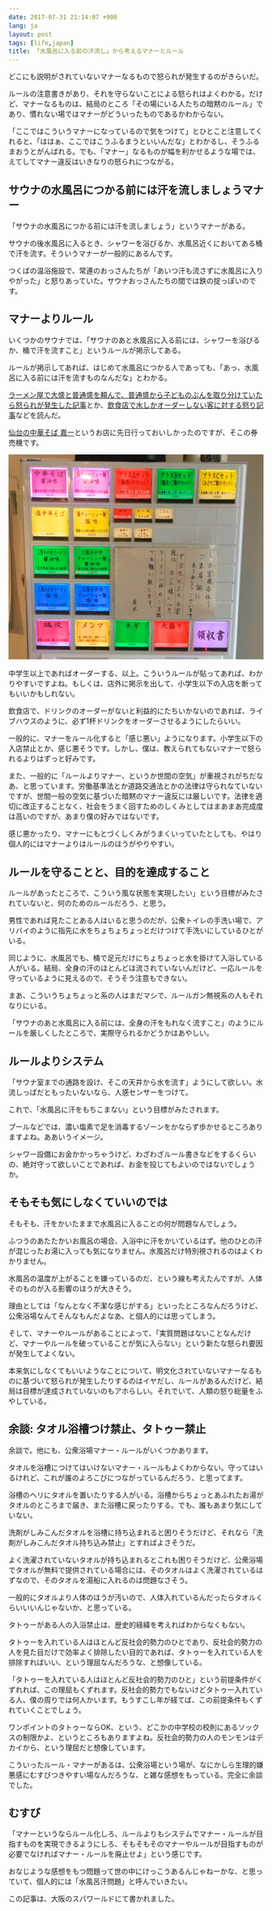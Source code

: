 ```yaml
---
date: 2017-07-31 21:14:07 +900
lang: ja
layout: post
tags: [life,japan]
title: 「水風呂に入る前の汗流し」から考えるマナーとルール
---
```

どこにも説明がされていないマナーなるもので怒られが発生するのがきらいだ。

ルールの注意書きがあり、それを守らないことによる怒られはよくわかる。だけど、マナーなるものは、結局のところ「その場にいる人たちの暗黙のルール」であり、慣れない場ではマナーがどういったものであるかわからない。

「ここではこういうマナーになっているので気をつけて」とひとこと注意してくれると、「ははぁ、ここではこうふるまうといいんだな」とわかるし、そうふるまおうとがんばれる。でも、「マナー」なるものが幅を利かせるような場では、えてしてマナー違反はいきなりの怒られにつながる。

## サウナの水風呂につかる前には汗を流しましょうマナー

「サウナの水風呂につかる前には汗を流しましょう」というマナーがある。

サウナの後水風呂に入るとき、シャワーを浴びるか、水風呂近くにおいてある桶で汗を流す。そういうマナーが一般的にあるんです。

つくばの温浴施設で、常連のおっさんたちが「あいつ汗も流さずに水風呂に入りやがった」と怒りあっていた。サウナおっさんたちの間では鉄の掟っぽいのです。

## マナーよりルール

いくつかのサウナでは、「サウナのあと水風呂に入る前には、シャワーを浴びるか、桶で汗を流すこと」というルールが掲示してある。

ルールが掲示してあれば、はじめて水風呂につかる人であっても、「あっ、水風呂に入る前には汗を流すものなんだな」とわかる。

[ラーメン屋で大盛と普通盛を頼んで、普通盛から子どものぶんを取り分けていたら怒られが発生した記事](https://akasugu.fcart.jp/taikenki/entry/2017/07/25/special1179)とか、[飲食店で水しかオーダーしない客に対する怒り記事](http://www.go-susukino.com/19534.html)などを読んだ。

[仙台の中華そば 嘉一](http://ka-1.net/)というお店に先日行っておいしかったのですが、そこの券売機です。

![嘉一の券売機](/assets/images/entry/2017-07-31/sendai-kaichi.jpg)

中学生以上であればオーダーする、以上。こういうルールが貼ってあれば、わかりやすいですよね。もしくは、店外に掲示を出して、小学生以下の入店を断ってもいいかもしれない。

飲食店で、ドリンクのオーダーがないと利益的にたちいかないのであれば、ライブハウスのように、必ず1杯ドリンクをオーダーさせるようにしたらいい。

一般的に、マナーをルール化すると「感じ悪い」ようになります。小学生以下の入店禁止とか、感じ悪そうです。しかし、僕は、教えられてもないマナーで怒られるよりはずっと好みです。

また、一般的に「ルールよりマナー、というか世間の空気」が重視されがちだなあ、と思っています。労働基準法とか道路交通法とかの法律は守られなていないですが、世間一般の空気に基づいた暗黙のマナー違反には厳しいです。法律を適切に改正することなく、社会をうまく回すためのしくみとしてはまあまあ完成度は高いのですが、あまり僕の好みではないです。

感じ悪かったり、マナーにもとづくしくみがうまくいっていたとしても、やはり個人的にはマナーよりはルールのほうがやりやすい。

## ルールを守ることと、目的を達成すること

ルールがあったところで、こういう風な状態を実現したい」という目標がみたされていないと、何のためのルールだろう、と思う。

男性であれば見たことある人はいると思うのだが、公衆トイレの手洗い場で、アリバイのように指先に水をちょちょちょっとだけつけて手洗いにしているひとがいる。

同じように、水風呂でも、桶で足元だけにちょちょっと水を掛けて入浴している人がいる。結局、全身の汗のほとんどは流されていないんだけど、一応ルールを守っているように見えるので、そうそう注意もできない。

まあ、こういうちょちょっと系の人はまだマシで、ルールガン無視系の人もそれなりにいる。

「サウナのあと水風呂に入る前には、全身の汗をもれなく流すこと」のようにルールを厳しくしたところで、実際守られるかどうかはあやしい。

## ルールよりシステム

「サウナ室までの通路を設け、そこの天井から水を流す」ようにして欲しい。水流しっぱだともったいないなら、人感センサーをつけて。

これで、「水風呂に汗をもちこまない」という目標がみたされます。

プールなどでは、濃い塩素で足を消毒するゾーンをかならず歩かせるところありますよね。ああいうイメージ。

シャワー設備にお金かかっちゃうけど、わざわざルール書きなどをするくらいの、絶対守って欲しいことであれば、お金を投じてもよいのではないでしょうか。

## そもそも気にしなくていいのでは

そもそも、汗をかいたままで水風呂に入ることの何が問題なんでしょう。

ふつうのあたたかいお風呂の場合、入浴中に汗をかいているはず。他のひとの汗が混じったお湯に入っても気になりません。水風呂だけ特別視されるのはよくわかりません。

水風呂の温度が上がることを嫌っているのだ、という線も考えたんですが、人体そのものが入る影響のほうが大きそう。

理由としては「なんとなく不潔な感じがする」といったところなんだろうけど、公衆浴場なんてそんなもんだよなあ、と個人的には思ってしまう。

そして、マナーやルールがあることによって、「実質問題はないことなんだけど、マナーやルールを破っていることが気に入らない」という新たな怒られ要因が発生してよくない。

本来気にしなくてもいいようなことについて、明文化されていないマナーなるものに基づいて怒られが発生したりするのはイヤだし、ルールがあるんだけど、結局は目標が達成されていないのもアホらしい。それでいて、人類の怒り総量をふやしている。

## 余談: タオル浴槽つけ禁止、タトゥー禁止

余談で。他にも、公衆浴場マナー・ルールがいくつかあります。

タオルを浴槽につけてはいけないマナー・ルールもよくわからない。守ってはいるけれど、これが誰のよろこびにつながっているんだろう、と思ってます。

浴槽のヘリにタオルを置いたりする人がいる。浴槽からちょっとあふれたお湯がタオルのところまで届き、また浴槽に戻ったりする。でも、誰もあまり気にしていない。

洗剤がしみこんだタオルを浴槽に持ち込まれると困りそうだけど、それなら「洗剤がしみこんだタオル持ち込み禁止」とすればよさそうだ。

よく洗濯されていないタオルが持ち込まれるとこれも困りそうだけど、公衆浴場でタオルが無料で提供されている場合には、そのタオルはよく洗濯されているはずなので、そのタオルを湯船に入れるのは問題なさそう。

一般的にタオルより人体のほうが汚いので、人体入れているんだったらタオルくらいいいんじゃないか、と思っている。

タトゥーがある人の入浴禁止は、歴史的経緯を考えればわからなくもない。

タトゥーを入れている人はほとんど反社会的勢力のひとであり、反社会的勢力の人を見た目だけで効率よく排除したい目的であれば、タトゥーを入れている人を排除すればいい、という理屈なんだろうな、と想像している。

「タトゥーを入れている人はほとんど反社会的勢力のひと」という前提条件がくずれれば、この理屈もくずれます。反社会的勢力でもないけどタトゥー入れている人、僕の周りでは何人かいます。もうすこし年が経てば、この前提条件もくずれていくことでしょう。

ワンポイントのタトゥーならOK、という、どこかの中学校の校則にあるソックスの制限かよ、というところもありますよね。反社会的勢力の人のモンモンはデカイから、という理屈だと想像しています。

こういったルール・マナーがあるは、公衆浴場という場が、なにかしら生理的嫌悪感にむすびつきやすい場なんだろうな、と雑な感想をもっている。完全に余談でした。

## むすび

「マナーというならルール化しろ、ルールよりもシステムでマナー・ルールが目指すものを実現できるようにしろ、そもそもそのマナーやルールが目指すものが必要でなければマナー・ルールを廃止せよ」という感じです。

おなじような感想をもつ問題って世の中にけっこうあるんじゃねーかな、と思っていて、個人的には「水風呂汗問題」と呼んでいきたい。

この記事は、大阪のスパワールドにて書かれました。

